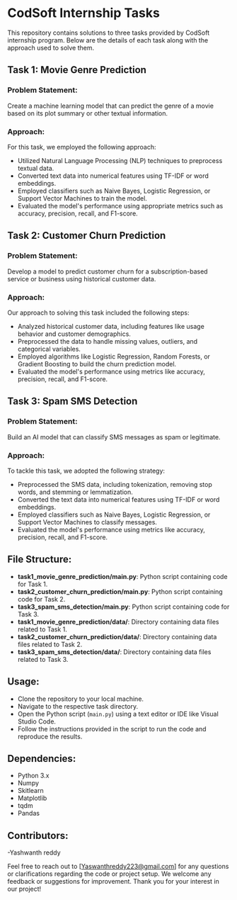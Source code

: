 # CodSoft Internship Tasks

This repository contains solutions to three tasks provided by CodSoft internship program. Below are the details of each task along with the approach used to solve them.

## Task 1: Movie Genre Prediction

### Problem Statement:
Create a machine learning model that can predict the genre of a movie based on its plot summary or other textual information.

### Approach:
For this task, we employed the following approach:
- Utilized Natural Language Processing (NLP) techniques to preprocess textual data.
- Converted text data into numerical features using TF-IDF or word embeddings.
- Employed classifiers such as Naive Bayes, Logistic Regression, or Support Vector Machines to train the model.
- Evaluated the model's performance using appropriate metrics such as accuracy, precision, recall, and F1-score.

## Task 2: Customer Churn Prediction

### Problem Statement:
Develop a model to predict customer churn for a subscription-based service or business using historical customer data.

### Approach:
Our approach to solving this task included the following steps:
- Analyzed historical customer data, including features like usage behavior and customer demographics.
- Preprocessed the data to handle missing values, outliers, and categorical variables.
- Employed algorithms like Logistic Regression, Random Forests, or Gradient Boosting to build the churn prediction model.
- Evaluated the model's performance using metrics like accuracy, precision, recall, and F1-score.

## Task 3: Spam SMS Detection

### Problem Statement:
Build an AI model that can classify SMS messages as spam or legitimate.

### Approach:
To tackle this task, we adopted the following strategy:
- Preprocessed the SMS data, including tokenization, removing stop words, and stemming or lemmatization.
- Converted the text data into numerical features using TF-IDF or word embeddings.
- Employed classifiers such as Naive Bayes, Logistic Regression, or Support Vector Machines to classify messages.
- Evaluated the model's performance using metrics like accuracy, precision, recall, and F1-score.

## File Structure:
- **task1_movie_genre_prediction/main.py**: Python script containing code for Task 1.
- **task2_customer_churn_prediction/main.py**: Python script containing code for Task 2.
- **task3_spam_sms_detection/main.py**: Python script containing code for Task 3.
- **task1_movie_genre_prediction/data/**: Directory containing data files related to Task 1.
- **task2_customer_churn_prediction/data/**: Directory containing data files related to Task 2.
- **task3_spam_sms_detection/data/**: Directory containing data files related to Task 3.

## Usage:
- Clone the repository to your local machine.
- Navigate to the respective task directory.
- Open the Python script (`main.py`) using a text editor or IDE like Visual Studio Code.
- Follow the instructions provided in the script to run the code and reproduce the results.

## Dependencies:
- Python 3.x
- Numpy
- Skitlearn
- Matplotlib
- tqdm
- Pandas

## Contributors:
-Yashwanth reddy



Feel free to reach out to [Yaswanthreddy223@gmail.com] for any questions or clarifications regarding the code or project setup. We welcome any feedback or suggestions for improvement. Thank you for your interest in our project!
